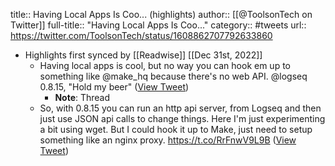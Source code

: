 title:: Having Local Apps Is Coo... (highlights)
author:: [[@ToolsonTech on Twitter]]
full-title:: "Having Local Apps Is Coo..."
category:: #tweets
url:: https://twitter.com/ToolsonTech/status/1608862707792633860

- Highlights first synced by [[Readwise]] [[Dec 31st, 2022]]
	- Having local apps is cool, but no way you can hook em up to something like @make_hq because there's no web API. @logseq 0.8.15, "Hold my beer" ([View Tweet](https://twitter.com/ToolsonTech/status/1608862707792633860))
		- **Note**: Thread
	- So, with 0.8.15 you can run an http api server, from Logseq and then just use JSON api calls to change things. Here I'm just experimenting a bit using wget. But I could hook it up to Make, just need to setup something like an nginx proxy. https://t.co/RrFnwV9L9B ([View Tweet](https://twitter.com/ToolsonTech/status/1608862709554249728))